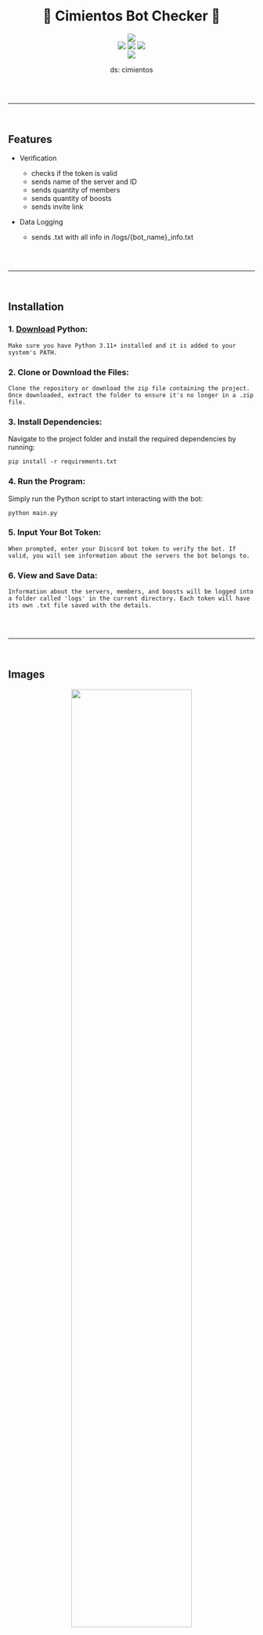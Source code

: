 <h1 align="center">
  🌟 Cimientos Bot Checker 🌟
</h1>

<div align="center">
  <img  src="https://secure.static.tumblr.com/2dc6f2ce2c248288c149e79ee70d5395/j9nblyc/5Efobas8h/tumblr_static_2mfpr7z854qoccco08ck8gcsc.gif">
  <br>
  <img  src="https://img.shields.io/github/downloads/cimientos-py/Cimientos-Checker/total?color=7f00ff">
  <img  src="https://img.shields.io/github/stars/cimientos-py/Cimientos-Checker?color=7f00ff&logoColor=7f00ff">
  <img  src="https://img.shields.io/github/forks/cimientos-py/Cimientos-Checker?logoColor=7f00ff">
  <br>
  <img  src="https://img.shields.io/github/license/cimientos-py/Cimientos-Checker?logoColor=7f00ff">
  <br>
  <p align="center">
    ds: cimientos
<hr style="border-radius: 2%; margin-top: 60px; margin-bottom: 60px;" noshade="" size="20" width="100%">
</p>
</div> 

## Features 
- Verification
    - checks if the token is valid
    - sends name of the server and ID
    - sends quantity of members
    - sends quantity of boosts
    - sends invite link

- Data Logging
    - sends .txt with all info in /logs/{bot_name}_info.txt

<hr  style="border-radius: 2%; margin-top: 60px; margin-bottom: 60px;"  noshade=""  size="20"  width="100%">

## Installation

### 1. [Download](https://www.python.org/downloads/) Python:

```
Make sure you have Python 3.11+ installed and it is added to your system's PATH.
```

### 2. Clone or Download the Files:

```
Clone the repository or download the zip file containing the project. Once downloaded, extract the folder to ensure it's no longer in a .zip file.
```

### 3. Install Dependencies:

Navigate to the project folder and install the required dependencies by running:

```
pip install -r requirements.txt
```

### 4. Run the Program:

Simply run the Python script to start interacting with the bot:

```
python main.py
```

### 5. Input Your Bot Token:

```
When prompted, enter your Discord bot token to verify the bot. If valid, you will see information about the servers the bot belongs to.
```

### 6. View and Save Data:

```
Information about the servers, members, and boosts will be logged into a folder called 'logs' in the current directory. Each token will have its own .txt file saved with the details.
```

<hr  style="border-radius: 2%; margin-top: 60px; margin-bottom: 60px;"  noshade=""  size="20"  width="100%">

## Images

<div align="center">
    <img style="border-radius: 15px; display: block; margin-left: auto; margin-right: auto; margin-bottom: 20px;" width="70%" src="https://i.imgur.com/yrZeJSD.png"></img>
    <img style="border-radius: 15px; display: block; margin-left: auto; margin-right: auto; margin-bottom: 20px;" width="70%" src="https://i.imgur.com/Z0mPD6I.png"></img> 
</div>

## Contributing
We welcome contributions to help keep the project lively and current. Your efforts to improve the project are **highly valued** and much appreciated!

If you have a suggestion to enhance this project, feel free to open a [feature request](https://github.com/cimientos-py/Cimientos-Checker/issues/new?assignees=&labels=enhancement&projects=&template=feature_request.yml&title=feature%3A). We appreciate your input! And don’t forget to give the project a star! Thanks for your support!

### Contribution Steps
1. Fork the Project
2. Create your Feature Branch (`git checkout -b feature/NewFeature`)
3. Commit your Changes (`git commit -m 'Add New Feature'`)
4. Push to the Branch (`git push origin feature/NewFeature`)
5. Open a Pull Request

## Reporting Errors
If you encounter an error that you can't resolve and need assistance, please submit an [issue](https://github.com/cimientos-py/Cimientos-Checker/issues/). 

## License
Cimientos Checker is distributed under the MIT License. See `LICENSE.md` for more information.
